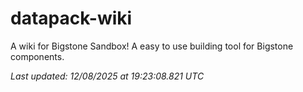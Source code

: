 # datapack-wiki
A wiki for Bigstone Sandbox! A easy to use building tool for Bigstone components.

_Last updated: 12/08/2025 at 19:23:08.821 UTC_
